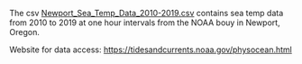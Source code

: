 The csv [Newport_Sea_Temp_Data_2010-2019.csv](Newport_Sea_Temp_Data_2010-2019.csv)
contains sea temp data from 2010 to 2019 at one hour intervals from the NOAA bouy in Newport, Oregon.

Website for data access: https://tidesandcurrents.noaa.gov/physocean.html
